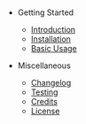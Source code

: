 #  

* Getting Started

    * [Introduction](getting-started/introduction.md)
    * [Installation](getting-started/installation.md)
    * [Basic Usage](getting-started/basic-usage.md)

* Miscellaneous

    * [Changelog](miscellaneous/changelog.md)
    * [Testing](miscellaneous/testing.md)
    * [Credits](miscellaneous/credits.md)
    * [License](miscellaneous/license.md)